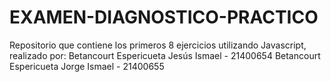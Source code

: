 # EXAMEN-DIAGNOSTICO-PRACTICO
Repositorio que contiene los primeros 8 ejercicios utilizando Javascript, realizado por:
Betancourt Espericueta Jesús Ismael - 21400654
Betancourt Espericueta Jorge Ismael - 21400655

